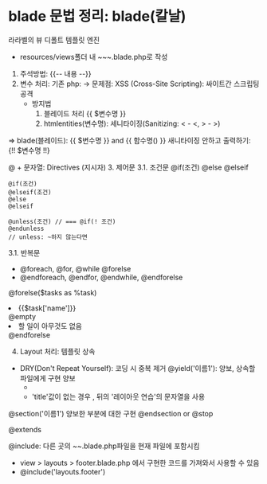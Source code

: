 # blade 문법 정리: blade(칼날)
라라벨의 뷰 디폴트 템플릿 엔진
- resources/views폴더 내 ~~~.blade.php로 작성

1. 주석방법: {{-- 내용 --}}
2. 변수 처리:
  기존 php: <?=$변수명 ?>
    -> 문제점: XSS (Cross-Site Scripting): 싸이트간 스크립팅 공격
      * 방지법
        1) 블레이드 처리 {{ $변수명 }}
        2) htmlentities(변수명): 세니타이징(Sanitizing: < - &lt;, > - &gt;)

  => blade(블레이드): {{ $변수명 }} and {{ 함수명() }}
    새니타이징 안하고 출력하기: {!! $변수명 !!}

@ + 문자열: Directives (지시자)
3. 제어문
  3.1. 조건문
    @if(조건)
    @else
    @elseif

    @if(조건)
    @elseif(조건)
    @else
    @elseif

    @unless(조건) // === @if(! 조건)
    @endunless
    // unless: ~하지 않는다면

3.1. 반복문
* @foreach,    @for,    @while     @forelse
* @endforeach, @endfor, @endwhile, @endforelse

@forelse($tasks as %task)
  <li>{{$task['name']}}</li>
@empty
  <li>할 일이 아무것도 없음</li>
@endforelse

4. Layout 처리: 템플릿 상속
- DRY(Don't Repeat Yourself): 코딩 시 중복 제거
@yield('이름1'): 양보, 상속할 파일에게 구현 양보
  - <title>@yield('title', '레이아웃 연습')</title>
  - 'title'값이 없는 경우 , 뒤의 '레이아웃 연습'의 문자열을 사용

@section('이름1')
  양보한 부분에 대한 구현
@endsection or @stop

@extends

@include: 다른 곳의 ~~.blade.php파일을 현재 파일에 포함시킴
  - view > layouts > footer.blade.php 에서 구현한 코드를 가져와서 사용할 수 있음
  - <div>
      @include('layouts.footer')
    </div>

